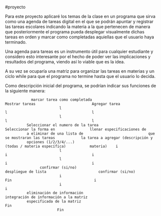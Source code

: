 #proyecto

Para este proyecto aplicaré los temas de la clase en un programa que sirva como una agenda de tareas digital en el 
que se podrán apuntar y registrar las tareas escolares indicando la materia a la que pertenecen de manera que 
posteriormente el programa pueda desplegar visualmente dichas tareas en orden y marcar como completadas aquiellas 
que el usuario haya terminado.

Una agenda para tareas es un instrumento útil para cualquier estudiante y considero esto interesante por el hecho
de poder ver las implicaciones y resultados del programa, viendo así lo viable que es la idea.

A su vez se ocuparía una matriz para organizar las tareas en materias y un ciclo while para que el programa no termine hasta que el usuario lo decida.

Como descripción inicial del programa, se podrían indicar sus funciones de la siguiente manera:

                marcar tarea como completada                             Mostrar tareas                          Agregar tarea
                             l                                                  l                                       l
                             l                                                  l                                       l
              Seleccionar el numero de la tarea                       Seleccionar la forma en                llenar especificaciones de
              a eliminar de una lista de                              que se mostraran las tareas            la tarea a agregar (descripción y
              opciones (1/2/3/4/...)                                  (todas / materia específica)           materia)    i
                             l                                                   i                                       i
                             l                                                   i                                       i
                    confirmar (si/no)                                 despliegue de lista                        confirmar (si/no)
                             i                                                  Fin                                      i
                             i                                                                                           i
              eliminación de información                                                                    integración de información a la matriz
              especificada de la matriz                                                                                 Fin
                            Fin
